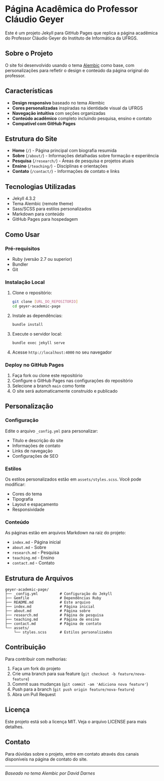 # Página Acadêmica do Professor Cláudio Geyer

Este é um projeto Jekyll para GitHub Pages que replica a página acadêmica do Professor Cláudio Geyer do Instituto de Informática da UFRGS.

## Sobre o Projeto

O site foi desenvolvido usando o tema [Alembic](https://github.com/daviddarnes/alembic) como base, com personalizações para refletir o design e conteúdo da página original do professor.

## Características

- **Design responsivo** baseado no tema Alembic
- **Cores personalizadas** inspiradas na identidade visual da UFRGS
- **Navegação intuitiva** com seções organizadas
- **Conteúdo acadêmico** completo incluindo pesquisa, ensino e contato
- **Compatível com GitHub Pages**

## Estrutura do Site

- **Home** (`/`) - Página principal com biografia resumida
- **Sobre** (`/about/`) - Informações detalhadas sobre formação e experiência
- **Pesquisa** (`/research/`) - Áreas de pesquisa e projetos atuais
- **Ensino** (`/teaching/`) - Disciplinas e orientações
- **Contato** (`/contact/`) - Informações de contato e links

## Tecnologias Utilizadas

- Jekyll 4.3.2
- Tema Alembic (remote theme)
- Sass/SCSS para estilos personalizados
- Markdown para conteúdo
- GitHub Pages para hospedagem

## Como Usar

### Pré-requisitos

- Ruby (versão 2.7 ou superior)
- Bundler
- Git

### Instalação Local

1. Clone o repositório:
   ```bash
   git clone [URL_DO_REPOSITORIO]
   cd geyer-academic-page
   ```

2. Instale as dependências:
   ```bash
   bundle install
   ```

3. Execute o servidor local:
   ```bash
   bundle exec jekyll serve
   ```

4. Acesse `http://localhost:4000` no seu navegador

### Deploy no GitHub Pages

1. Faça fork ou clone este repositório
2. Configure o GitHub Pages nas configurações do repositório
3. Selecione a branch `main` como fonte
4. O site será automaticamente construído e publicado

## Personalização

### Configuração

Edite o arquivo `_config.yml` para personalizar:

- Título e descrição do site
- Informações de contato
- Links de navegação
- Configurações de SEO

### Estilos

Os estilos personalizados estão em `assets/styles.scss`. Você pode modificar:

- Cores do tema
- Tipografia
- Layout e espaçamento
- Responsividade

### Conteúdo

As páginas estão em arquivos Markdown na raiz do projeto:

- `index.md` - Página inicial
- `about.md` - Sobre
- `research.md` - Pesquisa
- `teaching.md` - Ensino
- `contact.md` - Contato

## Estrutura de Arquivos

```
geyer-academic-page/
├── _config.yml          # Configuração do Jekyll
├── Gemfile              # Dependências Ruby
├── README.md            # Este arquivo
├── index.md             # Página inicial
├── about.md             # Página sobre
├── research.md          # Página de pesquisa
├── teaching.md          # Página de ensino
├── contact.md           # Página de contato
└── assets/
    └── styles.scss      # Estilos personalizados
```

## Contribuição

Para contribuir com melhorias:

1. Faça um fork do projeto
2. Crie uma branch para sua feature (`git checkout -b feature/nova-feature`)
3. Commit suas mudanças (`git commit -am 'Adiciona nova feature'`)
4. Push para a branch (`git push origin feature/nova-feature`)
5. Abra um Pull Request

## Licença

Este projeto está sob a licença MIT. Veja o arquivo LICENSE para mais detalhes.

## Contato

Para dúvidas sobre o projeto, entre em contato através dos canais disponíveis na página de contato do site.

---

*Baseado no tema Alembic por David Darnes*

